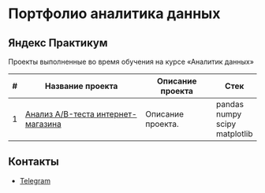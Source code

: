 # Портфолио аналитика данных

## Яндекс Практикум

Проекты выполненные во время обучения на курсе «Аналитик данных»

|#|Название проекта|Описание проекта|Стек|
|-|----------|----------|----------|
|1|[Анализ A/B-теста интернет-магазина](https://github.com/SavelevD/Data_analyst_portfolio/tree/main/Yandex_DA/AB%20test)|Описание проекта.|pandas</br>numpy</br>scipy</br>matplotlib|

## Контакты
- [Telegram](https://t.me/savelevdma)
